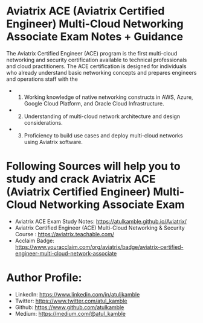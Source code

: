 # Aviatrix ACE (Aviatrix Certified Engineer) Multi-Cloud Networking Associate Exam Notes + Guidance

The Aviatrix Certified Engineer (ACE) program is the first multi-cloud networking and security certification available to technical professionals and cloud practitioners. 
The ACE certification is designed for individuals who already understand basic networking concepts and prepares engineers and operations staff with the 
- 1. Working knowledge of native networking constructs in AWS, Azure, Google Cloud Platform, and Oracle Cloud Infrastructure.
- 2. Understanding of multi-cloud network architecture and design considerations. 
- 3. Proficiency to build use cases and deploy multi-cloud networks using Aviatrix software.

# Following Sources will help you to study and crack Aviatrix ACE (Aviatrix Certified Engineer) Multi-Cloud Networking Associate Exam

- Aviatrix ACE Exam Study Notes: https://atulkamble.github.io/Aviatrix/
- Aviatrix Certified Engineer (ACE) Multi-Cloud Networking & Security Course : https://aviatrix.teachable.com/
- Acclaim Badge: https://www.youracclaim.com/org/aviatrix/badge/aviatrix-certified-engineer-multi-cloud-network-associate

# Author Profile:
- LinkedIn: https://www.linkedin.com/in/atuljkamble 
- Twitter: https://www.twitter.com/atul_kamble
- Github: https://www.github.com/atulkamble
- Medium: https://medium.com/@atul_kamble
